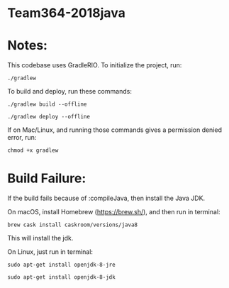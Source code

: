 # Team364-2018java

# Notes:
This codebase uses GradleRIO. To initialize the project, run:

`./gradlew`

To build and deploy, run these commands:

`./gradlew build --offline`

`./gradlew deploy --offline`

If on Mac/Linux, and running those commands gives a permission denied error, run:

`chmod +x gradlew`

# Build Failure:

If the build fails because of :compileJava, then install the Java JDK.

On macOS, install Homebrew (https://brew.sh/), and then run in terminal:

`brew cask install caskroom/versions/java8`

This will install the jdk.

On Linux, just run in terminal:

`sudo apt-get install openjdk-8-jre`

`sudo apt-get install openjdk-8-jdk`
